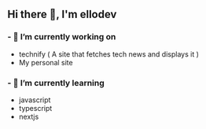 ## Hi there 👋, I'm ellodev
### - 🔭 I’m currently working on
  - technify ( A site that fetches tech news and displays it )
  - My personal site
### - 🌱 I’m currently learning
  - javascript
  - typescript
  - nextjs
